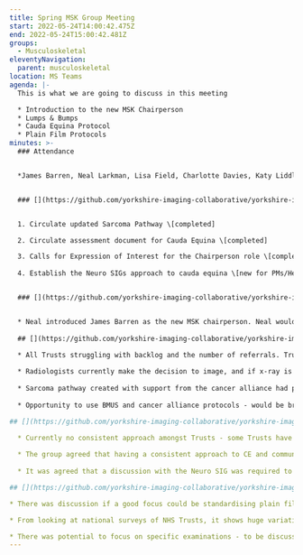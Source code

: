 ```yaml
---
title: Spring MSK Group Meeting
start: 2022-05-24T14:00:42.475Z
end: 2022-05-24T15:00:42.481Z
groups:
  - Musculoskeletal
eleventyNavigation:
  parent: musculoskeletal
location: MS Teams
agenda: |-
  This is what we are going to discuss in this meeting

  * Introduction to the new MSK Chairperson
  * Lumps & Bumps
  * Cauda Equina Protocol
  * Plain Film Protocols
minutes: >-
  ### Attendance


  *James Barren, Neal Larkman, Lisa Field, Charlotte Davies, Katy Liddle, Conrad Nel, Scott Raine, Pankaj Nagtode, Amy Richards, Anthony Smith, Jonathan McConnell, Debra Punshon, Jo Housley*


  ### [](https://github.com/yorkshire-imaging-collaborative/yorkshire-imaging-collaborative.github.io/blob/master/src/meetings/2022-05-24-MSK.md#actions)Actions


  1. Circulate updated Sarcoma Pathway \[completed]

  2. Circulate assessment document for Cauda Equina \[completed]

  3. Calls for Expression of Interest for the Chairperson role \[completed]
  
  4. Establish the Neuro SIGs approach to cauda equina \[new for PMs/Helen]


  ### [](https://github.com/yorkshire-imaging-collaborative/yorkshire-imaging-collaborative.github.io/blob/master/src/meetings/2022-05-24-MSK.md#key-discussion-points)Key Discussion Points


  * Neal introduced James Barren as the new MSK chairperson. Neal would be there to support for the next couple of meetings.
 
  ## [](https://github.com/yorkshire-imaging-collaborative/yorkshire-imaging-collaborative.github.io/blob/master/src/meetings/2022-05-24-MSK.md#lumps-bumps)Lumps & Bumps

  * All Trusts struggling with backlog and the number of referrals. Trusts are currently using BMUS guidance and agreed that a criteria of 1cm and above would be a good baseline.
  
  * Radiologists currently make the decision to image, and if x-ray is required before MR.
  
  * Sarcoma pathway created with support from the cancer alliance had previously been circulated. Confirmation required from Phil Robinson as to whether this was now a live document. This document would be re-circulated to MSK SIG members.
  
  * Opportunity to use BMUS and cancer alliance protocols - would be brought back to the next meeting.

## [](https://github.com/yorkshire-imaging-collaborative/yorkshire-imaging-collaborative.github.io/blob/master/src/meetings/2022-05-24-MSK.md#cauda-equina)Cauda Equina

  * Currently no consistent approach amongst Trusts - some Trusts have 24 hour MR cover; depending on the severity and duration of symptoms patients are scanned from ED overnight, or patients are scanned first thing in a morning. Other Trusts have a dedicated virtual clinic first thing in the morning.
  
  * The group agreed that having a consistent approach to CE and communication between ED and radiology would be a good place to start, with the possibility of virtual morning slots as a minumum.
  
  * It was agreed that a discussion with the Neuro SIG was required to establish what their approach to CE was.

## [](https://github.com/yorkshire-imaging-collaborative/yorkshire-imaging-collaborative.github.io/blob/master/src/meetings/2022-05-24-MSK.md#plain-film-protocols)Plain Film Protocols

* There was discussion if a good focus could be standardising plain film protocols to incorporate with the launch of the shared reporting solution. Some of the other special interest groups were currently focusing on MRI and CT protocols. 

* From looking at national surveys of NHS Trusts, it shows huge variation in lumbar spine, pelvis, knee and foot. There is also radiation implications if scans had to be duplicated due to difference in protocols and reporting.

* There was potential to focus on specific examinations - to be discussed further.
---
```


